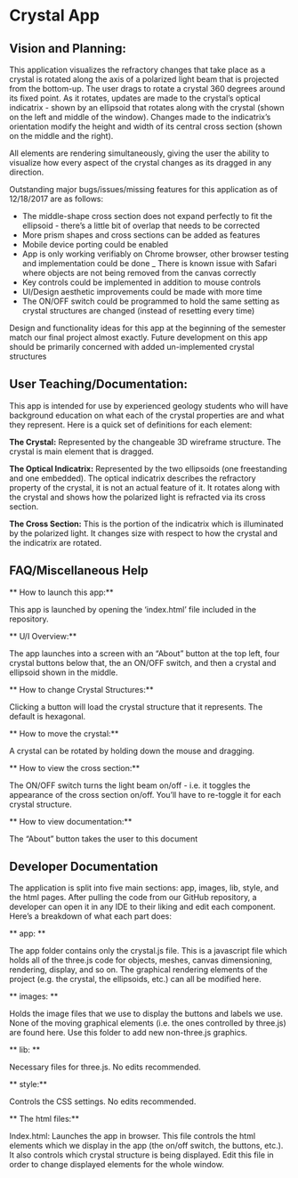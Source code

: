 # Crystal App 

## Vision and Planning:

This application visualizes the refractory changes that take place as a crystal is rotated along the axis of a polarized light beam that is projected from the bottom-up. The user drags to rotate a crystal 360 degrees around its fixed point. As it rotates, updates are made to the crystal’s optical indicatrix - shown by an ellipsoid that rotates along with the crystal (shown on the left and middle of the window). Changes made to the indicatrix’s orientation modify the height and width of its central cross section (shown on the middle and the right).



All elements are rendering simultaneously, giving the user the ability to visualize how every aspect of the crystal changes as its dragged in any direction.




Outstanding major bugs/issues/missing features for this application as of 12/18/2017 are as follows:

 

* The middle-shape cross section does not expand perfectly to fit the ellipsoid - there’s a little bit of overlap that needs to be corrected
* More prism shapes and cross sections can be added as features
* Mobile device porting could be enabled
* App is only working verifiably on Chrome browser, other browser testing and implementation could be done
_ There is known issue with Safari where objects are not being removed from the canvas correctly
* Key controls could be implemented in addition to mouse controls
* UI/Design aesthetic improvements could be made with more time
* The ON/OFF switch could be programmed to hold the same setting as crystal structures are changed (instead of resetting every time)



Design and functionality ideas for this app at the beginning of the semester match our final project almost exactly. Future development on this app should be primarily concerned with added un-implemented crystal structures




## User Teaching/Documentation:

This app is intended for use by experienced geology students who will have background education on what each of the crystal properties are and what they represent. Here is a quick set of definitions for each element:

 

**The Crystal:** Represented by the changeable 3D wireframe structure. The crystal is main element that is dragged.

 

**The Optical Indicatrix:** Represented by the two ellipsoids (one freestanding and one embedded). The optical indicatrix describes the refractory property of the crystal, it is not an actual feature of it. It rotates along with the crystal and shows how the polarized light is refracted via its cross section.

 

**The Cross Section:** This is the portion of the indicatrix which is illuminated by the polarized light. It changes size with respect to how the crystal and the indicatrix are rotated.

 

## FAQ/Miscellaneous Help

** How to launch this app:**

This app is launched by opening the ‘index.html’ file included in the repository.

 

** U/I Overview:**

The app launches into a screen with an “About” button at the top left, four crystal buttons below that, the an ON/OFF switch, and then a crystal and ellipsoid shown in the middle. 

 

** How to change Crystal Structures:**

Clicking a button will load the crystal structure that it represents. The default is hexagonal.

 

** How to move the crystal:**

A crystal can be rotated by holding down the mouse and dragging.

 

** How to view the cross section:**

The ON/OFF switch turns the light beam on/off - i.e. it toggles the appearance of the cross section on/off. You’ll have to re-toggle it for each crystal structure.

 

** How to view documentation:**

The “About” button takes the user to this document




## Developer Documentation

The application is split into five main sections: app, images, lib, style, and the html pages. After pulling the code from our GitHub repository, a developer can open it in any IDE to their liking and edit each component. Here’s a breakdown of what each part does:

 

** app: **

The app folder contains only the crystal.js file. This is a javascript file which holds all of the three.js code for objects, meshes, canvas dimensioning, rendering, display, and so on. The graphical rendering elements of the project (e.g. the crystal, the ellipsoids, etc.) can all be modified here.

 

** images: **

Holds the image files that we use to display the buttons and labels we use. None of the moving graphical elements (i.e. the ones controlled by three.js) are found here. Use this folder to add new non-three.js graphics.

 

** lib: **

Necessary files for three.js. No edits recommended.

 

** style:**

Controls the CSS settings. No edits recommended.

 

** The html files:**

Index.html: Launches the app in browser. This file controls the html elements which we display in the app (the on/off switch, the buttons, etc.). It also controls which crystal structure is being displayed. Edit this file in order to change displayed elements for the whole window.
